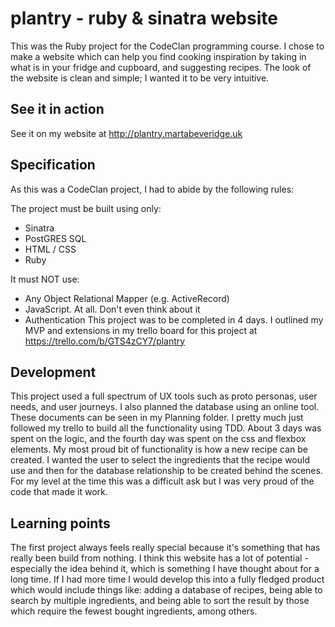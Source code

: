 # plantry - ruby & sinatra website

This was the Ruby project for the CodeClan programming course. I chose to make a website which can help you find cooking inspiration by taking in what is in your fridge and cupboard, and suggesting recipes. The look of the website is clean and simple; I wanted it to be very intuitive.  

## See it in action
See it on my website at http://plantry.martabeveridge.uk

## Specification
As this was a CodeClan project, I had to abide by the following rules:

The project must be built using only:
- Sinatra
- PostGRES SQL
- HTML / CSS
- Ruby

It must NOT use:
- Any Object Relational Mapper (e.g. ActiveRecord)
- JavaScript. At all. Don't even think about it
- Authentication
This project was to be completed in 4 days. I outlined my MVP and extensions in my trello board for this project at https://trello.com/b/GTS4zCY7/plantry

## Development
This project used a full spectrum of UX tools such as proto personas, user needs, and user journeys. I also planned the database using an online tool. These documents can be seen in my Planning folder. I pretty much just followed my trello to build all the functionality using TDD. About 3 days was spent on the logic, and the fourth day was spent on the css and flexbox elements. My most proud bit of functionality is how a new recipe can be created. I wanted the user to select the ingredients that the recipe would use and then for the database relationship to be created behind the scenes. For my level at the time this was a difficult ask but I was very proud of the code that made it work.

## Learning points
The first project always feels really special because it's something that has really been build from nothing. I think this website has a lot of potential - especially the idea behind it, which is something I have thought about for a long time. If I had more time I would develop this into a fully fledged product which would include things like: adding a database of recipes, being able to search by multiple ingredients, and being able to sort the result by those which require the fewest bought ingredients, among others.

